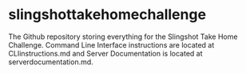 # slingshottakehomechallenge
The Github repository storing everything for the Slingshot Take Home Challenge. Command Line Interface instructions are located at CLIinstructions.md and Server Documentation is located at serverdocumentation.md.
